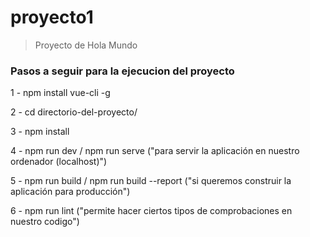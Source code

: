 # proyecto1

> Proyecto de Hola Mundo

### Pasos a seguir para la ejecucion del proyecto
1 - npm install vue-cli -g

2 - cd directorio-del-proyecto/

3 - npm install

4 - npm run dev / npm run serve ("para servir la aplicación en nuestro ordenador (localhost)")

5 - npm run build / npm run build --report ("si queremos construir la aplicación para producción")

6 - npm run lint ("permite hacer ciertos tipos de comprobaciones en nuestro codigo")
